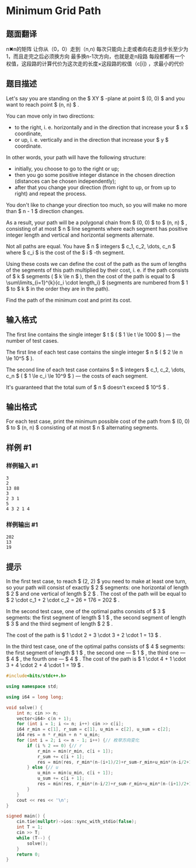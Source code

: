 # Minimum Grid Path

## 题面翻译

n✖n的矩阵
让你从（0，0）走到（n,n)
每次只能向上走或者向右走且步长至少为1，而且走完之后必须换方向
最多换n-1次方向，也就是走n段路
每段都都有一个权值，这段路的计算代价为这次走的长度×这段路的权值（c[i])
，求最小的代价

## 题目描述

Let's say you are standing on the $ XY $ -plane at point $ (0, 0) $ and you want to reach point $ (n, n) $ .

You can move only in two directions:

- to the right, i. e. horizontally and in the direction that increase your $ x $ coordinate,
- or up, i. e. vertically and in the direction that increase your $ y $ coordinate.

In other words, your path will have the following structure:

- initially, you choose to go to the right or up;
- then you go some positive integer distance in the chosen direction (distances can be chosen independently);
- after that you change your direction (from right to up, or from up to right) and repeat the process.

You don't like to change your direction too much, so you will make no more than $ n - 1 $ direction changes.

As a result, your path will be a polygonal chain from $ (0, 0) $ to $ (n, n) $ , consisting of at most $ n $ line segments where each segment has positive integer length and vertical and horizontal segments alternate.

Not all paths are equal. You have $ n $ integers $ c_1, c_2, \dots, c_n $ where $ c_i $ is the cost of the $ i $ -th segment.

Using these costs we can define the cost of the path as the sum of lengths of the segments of this path multiplied by their cost, i. e. if the path consists of $ k $ segments ( $ k \le n $ ), then the cost of the path is equal to $ \sum\limits_{i=1}^{k}{c_i \cdot length_i} $ (segments are numbered from $ 1 $ to $ k $ in the order they are in the path).

Find the path of the minimum cost and print its cost.

## 输入格式

The first line contains the single integer $ t $ ( $ 1 \le t \le 1000 $ ) — the number of test cases.

The first line of each test case contains the single integer $ n $ ( $ 2 \le n \le 10^5 $ ).

The second line of each test case contains $ n $ integers $ c_1, c_2, \dots, c_n $ ( $ 1 \le c_i \le 10^9 $ ) — the costs of each segment.

It's guaranteed that the total sum of $ n $ doesn't exceed $ 10^5 $ .

## 输出格式

For each test case, print the minimum possible cost of the path from $ (0, 0) $ to $ (n, n) $ consisting of at most $ n $ alternating segments.

## 样例 #1

### 样例输入 #1

```
3
2
13 88
3
2 3 1
5
4 3 2 1 4
```

### 样例输出 #1

```
202
13
19
```

## 提示

In the first test case, to reach $ (2, 2) $ you need to make at least one turn, so your path will consist of exactly $ 2 $ segments: one horizontal of length $ 2 $ and one vertical of length $ 2 $ . The cost of the path will be equal to $ 2 \cdot c_1 + 2 \cdot c_2 = 26 + 176 = 202 $ .

In the second test case, one of the optimal paths consists of $ 3 $ segments: the first segment of length $ 1 $ , the second segment of length $ 3 $ and the third segment of length $ 2 $ .

The cost of the path is $ 1 \cdot 2 + 3 \cdot 3 + 2 \cdot 1 = 13 $ .

In the third test case, one of the optimal paths consists of $ 4 $ segments: the first segment of length $ 1 $ , the second one — $ 1 $ , the third one — $ 4 $ , the fourth one — $ 4 $ . The cost of the path is $ 1 \cdot 4 + 1 \cdot 3 + 4 \cdot 2 + 4 \cdot 1 = 19 $ .

```cpp
#include<bits/stdc++.h>

using namespace std;

using i64 = long long;

void solve() {
    int n; cin >> n;
    vector<i64> c(n + 1);
    for (int i = 1; i <= n; i++) cin >> c[i];
	i64 r_min = c[1], r_sum = c[1], u_min = c[2], u_sum = c[2];
	i64 res = n * r_min + n * u_min;
	for (int i = 2; i <= n - 1; i++) {// 枚举方向变化
		if (i % 2 == 0) {// r
			r_min = min(r_min, c[i + 1]);
			r_sum += c[i + 1];
			res = min(res, r_min*(n-(i+1)/2)+r_sum-r_min+u_min*(n-i/2+1)+u_sum-u_min);
		} else {// u
			u_min = min(u_min, c[i + 1]);
			u_sum += c[i + 1];
			res = min(res, r_min*(n-i/2)+r_sum-r_min+u_min*(n-(i+1)/2+1)+u_sum-u_min);
		}
	}
	cout << res << '\n';
}

signed main() {
    cin.tie(nullptr)->ios::sync_with_stdio(false);
    int T = 1;
    cin >> T;
    while (T--) {
        solve();
    }
    return 0;
}   
```

